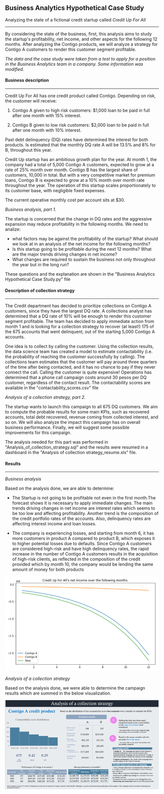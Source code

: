 ## **Business Analytics Hypothetical Case Study**
Analyzing the state of a fictional credit startup called *Credit Up For All*

---------------

By considering the state of the business, first, this analysis aims to study the startup's profitability, net income, and other aspects for the following 12 months. After analyzing the Contigo products, we will analyze a strategy for Contigo A customers to render this customer segment profitable.

*The data and the case study were taken from a test to apply for a position in the Business Analytics team in a company. Some information was modified.*



#### Business description 

---------------

Credit Up For All has one credit product called Contigo. Depending on risk, the customer will receive:

1. Contigo A given to high risk customers: $1,000 loan to be paid in full after one month with 15% interest. 

2. Contigo B given to low risk customers: $2,000 loan to be paid in full after one month with 10% interest. 


Past debt delinquency (DQ) rates have determined the interest for both products. Is estimated that the monthly DQ rate A will be 13.5% and 8% for B, throughout this year.

Credit Up startup has an ambitious growth plan for the year. At month 1, the company had a total of 5,000 Contigo A customers, expected to grow at a rate of 25% month over month. Contigo B has the largest share of customers, 10,000 in total. But with a very competitive market for premium loans, Contigo B is expected to grow at a 10% month over month rate throughout the year. The operation of this startup scales proportionately to its customer base, with negligible fixed expenses.

The current operative monthly cost per account sits at $30.

*Business analysis, part 1.*


The startup is concerned that the change in DQ rates and the aggressive expansion may reduce profitability in the following months. We need to analize: 
- what factors may be against the profitability of the startup? What should we look at in an analysis of the net income for the following months? 
- Is this startup going to be profitable during the next 12 months? What are the major trends driving changes in net income?
- What changes are required to sustain the business not only throughout the year but in the long run? 

These questions and the explanation are shown in the "Business Analytics Hypothetical Case Study.py" file 

#### Description of collection strategy 

---------------


The Credit department has decided to prioritize collections on Contigo A customers, since they have the largest DQ rate. A collections analyst has determined that a DQ rate of 10% will be enough to render this customer segment profitable. The team has decided to apply immediate action from month 1 and is looking for a collection strategy to recover (at least!) 175 of the 675 accounts that went delinquent, out of the starting 5,000 Contigo A accounts.

One idea is to collect by calling the customer. Using the collection results, the data science team has created a model to estimate contactability (i.e. the probability of reaching the customer successfully by calling). The collections team estimates that the customer will pay around three quarters of the time after being contacted, and it has no chance to pay if they never connect the call. Calling the customer is quite expensive! Operations has determined that a phone call campaign costs around 30 pesos per DQ customer, regardless of the contact result. The contactability scores are available in the "contactability_scores.csv" file 

*Analysis of a collection strategy, part 2.*

The startup wants to launch this campaign to all 675 DQ customers. We aim to compute the probable results for some main KPIs, such as recovered accounts, total debt recovered, revenue coming from collected interest, and so on. We will also analyze the impact this campaign has on overall business performance. Finally, we will suggest some possible improvements for this campaign.

The analysis needed for this part was performed in "Analysis_of_collection_strategy.sql" and the results were resumed in a dashboard in the "Analysis of collection strategy_resume.xls" file.

#### Results

---------------


*Business analysis*

Based on the analysis done, we are able to determine: 

- The Startup is not going to be profitable not even in the first month.The forecast shows it is necessary to apply immediate changes. The main trends driving changes in net income are interest rates which seems to be too low and affecting profitability. Another trend is the composition of the credit portfolio rates of the accounts. Also, delinquency rates are affecting interest income and loan losses.

- The company is experiencing losses, and starting from month 6, it has more customers in product A compared to product B, which exposes it to higher potential losses due to defaults. Since Contigo A customers are considered high-risk and have high delinquency rates, the rapid increase in the number of Contigo A customers results in the acquisition of high-risk clients, as reflected in the composition of the credit provided which by month 10, the company would be lending the same amount of money for both products

![net income](https://github.com/marianamtzcont/Business-Analytics-Hypothetical-Case-Study/blob/main/net_income.png)

*Analysis of a collection strategy*

Based on the analysis done, we were able to determine the campaign results which are summed in the below visualization.

 ![results](https://github.com/marianamtzcont/Business-Analytics-Hypothetical-Case-Study/blob/main/Analysis%20of%20collection%20strategy_.png)


